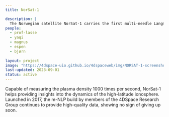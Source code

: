 ```yaml
---
title: NorSat-1

description: |
  The Norwegian satellite NorSat-1 carries the first multi-needle Langmuir probe in orbit around Earth. 
people:
  - prof-lasse
  - yaqi
  - magnus
  - espen
  - bjørn
  
layout: project
image: "https://4dspace-uio.github.io/4dspaceweb/img/NORSAT-1-screenshot-with-labels.jpg"
last-updated: 2023-09-01
status: active
---
```


Capable of measuring the plasma density 1000 times per second, NorSat-1 helps providing insights into the dynamics of the high-latitude ionosphere. Launched in 2017, the m-NLP build by members of the 4DSpace Research Group continues to provide high-quality data, showing no sign of giving up soon.
